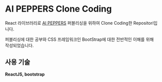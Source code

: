 # AI PEPPERS Clone Coding

React 라이브러리로 <a href="http://www.aipeppers.kr" target="_blank">AI PEPPERS</a> 퍼블리싱을 위하여 Clone Coding한 Repositori입니다.

퍼블리싱에 대한 공부와 CSS 프레임워크인 BootStrap에 대한 전반적인 이해를 위해 작성되었습니다.

## 사용 기술
<strong>ReactJS, bootstrap</strong>
